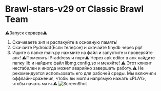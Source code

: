 # Brawl-stars-v29 от Classic Brawl Team
⚠️Запуск сервера⚠️
1. Скачиваете зип и распакуйте в основную память! 
2. Скачайте Pydroid3(Если телефон) и скачайте tinydb через pip! 
3. Ищите в папке main.py нажмите на файл и запустите и проверяйте апк! 
⚠️Поменять IP-address и порт⚠️
Через apk editor в апк найдите папку lib и найдите файл libmg.config.so и меняйте! 
⚠️ Этот клиент нестабилен и иногда может аварийно завершать работу.⚠️ Не рекомендуется использовать его для рабочей среды.
Мы включили оффлайн-сражения, чтобы вы могли напрямую нажать «PLAY», чтобы начать матч.⚠️
![ScreenShot](https://cdn.discordapp.com/attachments/704364452891590778/885473792208543774/Screenshot_20210909-133614_BS_v36.jpg)
